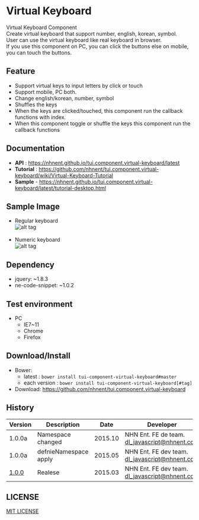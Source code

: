 Virtual Keyboard
===============
Virtual Keyboard Component<br>
Create virtual keyboard that support number, english, korean, symbol.<br>
User can use the virtual keyboard like real keyboard in browser.<br>
If you use this component on PC, you can click the buttons else on mobile, you can touch the buttons.

## Feature
* Support virtual keys to input letters by click or touch
* Support mobile, PC both.
* Change english/korean, number, symbol
* Shuffles the keys
* When the keys are clicked/touched, this component run the callback functions with index.
* When this component toggle or shuffle the keys this component run the callback functions

## Documentation
* **API** : https://nhnent.github.io/tui.component.virtual-keyboard/latest
* **Tutorial** : https://github.com/nhnent/tui.component.virtual-keyboard/wiki/Virtual-Keyboard-Tutorial
* **Sample** - https://nhnent.github.io/tui.component.virtual-keyboard/latest/tutorial-desktop.html


## Sample Image
* Regular keyboard<br>
![alt tag](https://nhnent.github.io/tui.component.virtual-keyboard/vknormal.png)<br><br>
* Numeric keyboard<br>
![alt tag](https://nhnent.github.io/tui.component.virtual-keyboard/vksample.png)

## Dependency
* jquery: ~1.8.3
* ne-code-snippet: ~1.0.2

## Test environment
* PC
	* IE7~11
	* Chrome
	* Firefox


## Download/Install
* Bower:
   * latest : `bower install tui-component-virtual-keyboard#master`
   * each version : `bower install tui-component-virtual-keyboard[#tag]`
* Download: https://github.com/nhnent/tui.component.virtual-keyboard

## History
| Version | Description | Date | Developer |
| ---- | ---- | ---- | ---- |
| 1.0.0a | Namespace changed | 2015.10 | NHN Ent. FE de team. <dl_javascript@nhnent.com> |
| 1.0.0a | defnieNamespace apply | 2015.05 | NHN Ent. FE dev team. <dl_javascript@nhnent.com> |
| <a href="https://nhnent.github.io/pages/tui.component.virtual-keyboard/1.0.0">1.0.0</a> | Realese | 2015.03 | NHN Ent. FE dev team. <dl_javascript@nhnent.com> |


## LICENSE
[MIT LICENSE](LICENSE)

